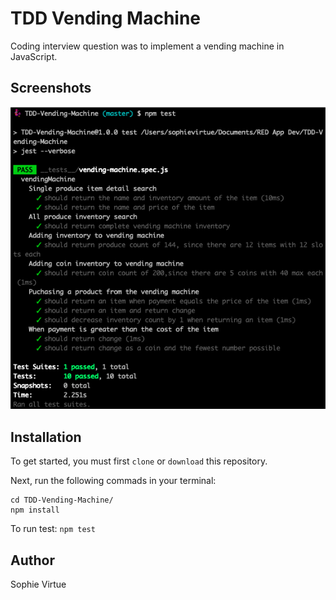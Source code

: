 # TDD Vending Machine

Coding interview question was to implement a vending machine in JavaScript.

## Screenshots

![Screenshot](https://github.com/SophieVirtue/TDD-Vending-Machine/blob/master/Screenshot.png)

## Installation

To get started, you must first `clone` or `download` this repository.

Next, run the following commads in your terminal:


```node
cd TDD-Vending-Machine/
npm install
```

To run test:
`npm test`

## Author

Sophie Virtue